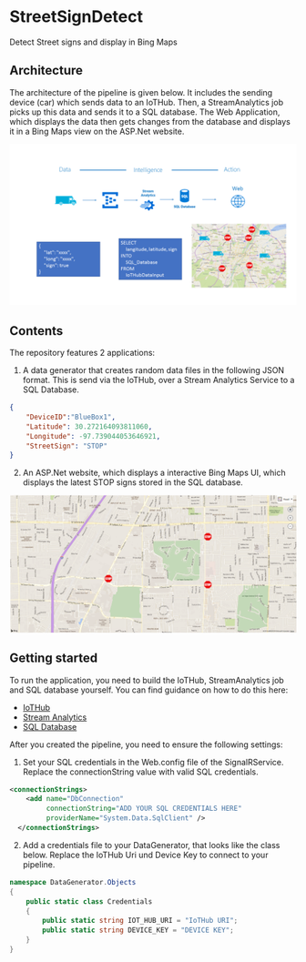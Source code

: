 # StreetSignDetect
Detect Street signs and display in Bing Maps

## Architecture

The architecture of the pipeline is given below. It includes the sending device (car) which sends data to an IoTHub. Then, a StreamAnalytics job picks up this data and sends it to a SQL database. The Web Application, which displays the data then gets changes from the database and displays it in a Bing Maps view on the ASP.Net website. 

![Architecture](_images/Architecture.png)

## Contents

The repository features 2 applications: 

1. A data generator that creates random data files in the following JSON format. This is send via the IoTHub, over a Stream Analytics Service to a SQL Database.

```json
{
    "DeviceID":"BlueBox1", 
    "Latitude": 30.272164093811060, 
    "Longitude": -97.739044053646921, 
    "StreetSign": "STOP"
}
```

2. An ASP.Net website, which displays a interactive Bing Maps UI, which displays the latest STOP signs stored in the SQL database.

![Maps on Website](_images/maps.png)

## Getting started

To run the application, you need to build the IoTHub, StreamAnalytics job and SQL database yourself. You can find guidance on how to do this here:

- [IoTHub](https://azure.microsoft.com/en-us/develop/iot/)
- [Stream Analytics](https://docs.microsoft.com/en-us/azure/stream-analytics/stream-analytics-introduction)
- [SQL Database](https://docs.microsoft.com/en-us/azure/sql-database/sql-database-technical-overview)

After you created the pipeline, you need to ensure the following settings:

1. Set your SQL credentials in the Web.config file of the SignalRService. Replace the connectionString value with valid SQL credentials.

```xml
<connectionStrings>
    <add name="DbConnection"
         connectionString="ADD YOUR SQL CREDENTIALS HERE"
         providerName="System.Data.SqlClient" />
  </connectionStrings>
```

2. Add a credentials file to your DataGenerator, that looks like the class below. Replace the IoTHub Uri und Device Key to connect to your pipeline.

```csharp
namespace DataGenerator.Objects
{
    public static class Credentials
    {
        public static string IOT_HUB_URI = "IoTHub URI";
        public static string DEVICE_KEY = "DEVICE KEY";
    }
}
```







